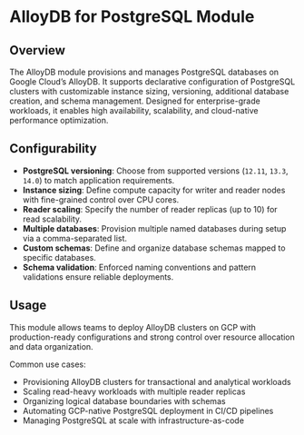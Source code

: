 # AlloyDB for PostgreSQL Module

## Overview

The AlloyDB module provisions and manages PostgreSQL databases on Google Cloud’s AlloyDB. It supports declarative configuration of PostgreSQL clusters with customizable instance sizing, versioning, additional database creation, and schema management. Designed for enterprise-grade workloads, it enables high availability, scalability, and cloud-native performance optimization.

## Configurability

- **PostgreSQL versioning**: Choose from supported versions (`12.11`, `13.3`, `14.0`) to match application requirements.  
- **Instance sizing**: Define compute capacity for writer and reader nodes with fine-grained control over CPU cores.  
- **Reader scaling**: Specify the number of reader replicas (up to 10) for read scalability.  
- **Multiple databases**: Provision multiple named databases during setup via a comma-separated list.  
- **Custom schemas**: Define and organize database schemas mapped to specific databases.  
- **Schema validation**: Enforced naming conventions and pattern validations ensure reliable deployments.

## Usage

This module allows teams to deploy AlloyDB clusters on GCP with production-ready configurations and strong control over resource allocation and data organization.

Common use cases:

- Provisioning AlloyDB clusters for transactional and analytical workloads  
- Scaling read-heavy workloads with multiple reader replicas  
- Organizing logical database boundaries with schemas  
- Automating GCP-native PostgreSQL deployment in CI/CD pipelines  
- Managing PostgreSQL at scale with infrastructure-as-code
